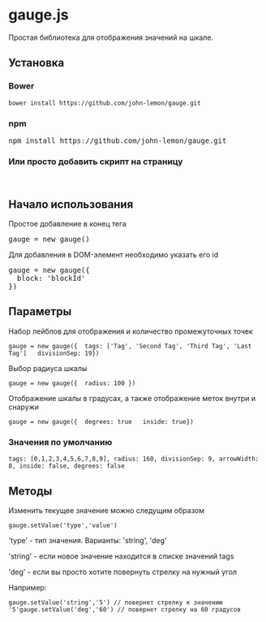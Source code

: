 # gauge.js

Простая библиотека для отображения значений на шкале.

## Установка

### Bower

    bower install https://github.com/john-lemon/gauge.git

### npm

<pre>npm install https://github.com/john-lemon/gauge.git </pre>

### Или просто добавить скрипт на страницу

<pre><script type="text/javascript" src="build/gauge.min.js"></script> </pre>

## Начало использования

Простое добавление в конец тега <body>

<pre>gauge = new gauge() </pre>

Для добавления в DOM-элемент необходимо указать его id

<pre>gauge = new gauge({
  block: 'blockId'
}) </pre>

## Параметры

Набор лейблов для отображения и количество промежуточных точек

    gauge = new gauge({  tags: ['Tag', 'Second Tag', 'Third Tag', 'Last Tag']   divisionSep: 19})

Выбор радиуса шкалы

    gauge = new gauge({  radius: 100 })

Отображение шкалы в градусах, а также отображение меток внутри и снаружи

    gauge = new gauge({  degrees: true   inside: true})

### Значения по умолчанию

    tags: [0,1,2,3,4,5,6,7,8,9], radius: 160, divisionSep: 9, arrowWidth: 8, inside: false, degrees: false

## Методы

Изменить текущее значение можно следущим образом

    gauge.setValue('type','value')

'type' - тип значения. Варианты: 'string', 'deg'

'string' - если новое значение находится в списке значений tags

'deg' - если вы просто хотите повернуть стрелку на нужный угол

Например:

    gauge.setValue('string','5') // повернет стрелку к значению '5'gauge.setValue('deg','60') // повернет стрелку на 60 градусов